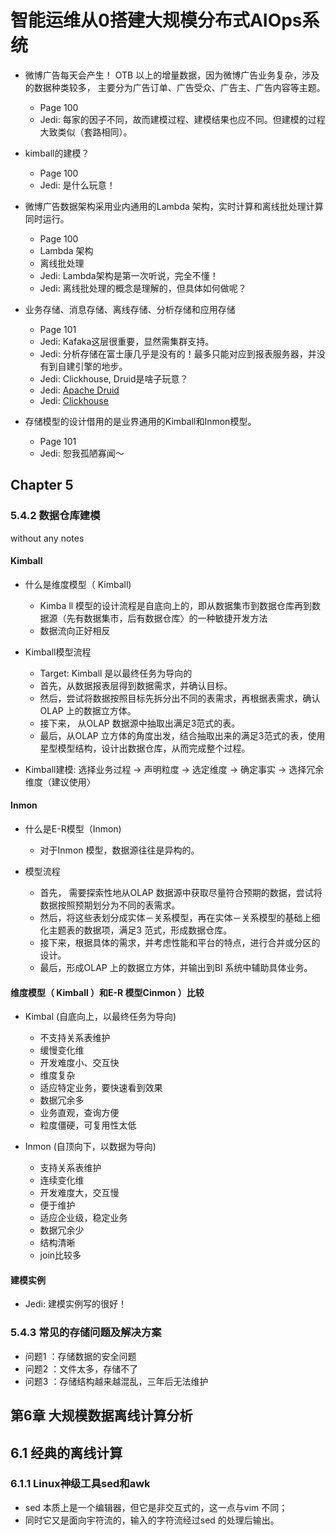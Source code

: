 # 智能运维从0搭建大规模分布式AIOps系统

* 微博广告每天会产生！ OTB 以上的增量数据，因为微博广告业务复杂，涉及的数据种类较多， 主要分为广告订单、广告受众、广告主、广告内容等主题。
  * Page 100
  * Jedi: 每家的因子不同，故而建模过程、建模结果也应不同。但建模的过程大致类似（套路相同）。

* kimball的建模？
  * Page 100
  * Jedi: 是什么玩意！

* 微博广告数据架构采用业内通用的Lambda 架构，实时计算和离线批处理计算同时运行。
  * Page 100
  * Lambda 架构
  * 离线批处理
  * Jedi: Lambda架构是第一次听说，完全不懂！
  * Jedi: 离线批处理的概念是理解的，但具体如何做呢？
  
* 业务存储、消息存储、离线存储、分析存储和应用存储
  * Page 101
  * Jedi: Kafaka这层很重要，显然需集群支持。
  * Jedi: 分析存储在富士康几乎是没有的！最多只能对应到报表服务器，并没有到自建引擎的地步。
  * Jedi: Clickhouse, Druid是啥子玩意？
  * Jedi: [Apache Druid](https://www.druid.apache.org/)
  * Jedi: [Clickhouse](https://clickhouse.tech/)
  
* 存储模型的设计借用的是业界通用的Kimball和Inmon模型。
  * Page 101
  * Jedi: 恕我孤陋寡闻～

## Chapter 5

### 5.4.2 数据仓库建模

without any notes

#### Kimball

* 什么是维度模型（ Kimball)
  * Kimba ll 模型的设计流程是自底向上的，即从数据集市到数据仓库再到数据源（先有数据集市，后有数据仓库〉的一种敏捷开发方法
  * 数据流向正好相反

* Kimball模型流程
  * Target: Kimball 是以最终任务为导向的
  * 首先，从数据报表层得到数据需求，并确认目标。
  * 然后，尝试将数据按照目标先拆分出不同的表需求，再根据表需求，确认OLAP 上的数据立方体。
  * 接下来， 从OLAP 数据源中抽取出满足3范式的表。
  * 最后，从OLAP 立方体的角度出发，结合抽取出来的满足3范式的表，使用星型模型结构，设计出数据仓库，从而完成整个过程。

* Kimball建模: 选择业务过程 -> 声明粒度 -> 选定维度 -> 确定事实 -> 选择冗余维度（建议使用〉

#### Inmon

* 什么是E-R模型（Inmon)
  * 对于Inmon 模型，数据源往往是异构的。
  
* 模型流程
  * 首先， 需要探索性地从OLAP 数据源中获取尽量符合预期的数据，尝试将数据按照预期划分为不同的表需求。
  * 然后，将这些表划分成实体－关系模型，再在实体－关系模型的基础上细化主题表的数据项，满足3 范式，形成数据仓库。
  * 接下来，根据具体的需求，并考虑性能和平台的特点，进行合并或分区的设计。
  * 最后，形成OLAP 上的数据立方体，并输出到BI 系统中辅助具体业务。

#### 维度模型（ Kimball ）和E-R 模型Cinmon ）比较

* Kimbal (自底向上，以最终任务为导向)
  * 不支持关系表维护
  * 缓慢变化维
  * 开发难度小、交互快
  * 维度复杂
  * 适应特定业务，要快速看到效果
  * 数据冗余多
  * 业务直观，查询方便
  * 粒度僵硬，可复用性太低

* Inmon (自顶向下，以数据为导向)
  * 支持关系表维护
  * 连续变化维
  * 开发难度大，交互慢
  * 便于维护
  * 适应企业级，稳定业务
  * 数据冗余少
  * 结构清晰
  * join比较多

#### 建模实例

* Jedi: 建模实例写的很好！

### 5.4.3 常见的存储问题及解决方案

* 问题1 ：存储数据的安全问题
* 问题2 ：文件太多，存储不了
* 问题3 ：存储结构越来越混乱，三年后无法维护

## 第6章 大规模数据离线计算分析

## 6.1 经典的离线计算

### 6.1.1 Linux神级工具sed和awk

* sed 本质上是一个编辑器，但它是非交互式的，这一点与vim 不同；
* 同时它又是面向宇符流的，输入的字符流经过sed 的处理后输出。
